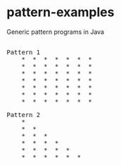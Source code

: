 # pattern-examples
Generic pattern programs in Java


<pre>  
Pattern 1 
    *  *  *  *  *  *  *  
    *  *  *  *  *  *  *  
    *  *  *  *  *  *  *  
    *  *  *  *  *  *  *  
    *  *  *  *  *  *  *  
    *  *  *  *  *  *  *  
    *  *  *  *  *  *  *  
</pre>

<pre>
Pattern 2
	*  
	*  *  
	*  *  *  
	*  *  *  *  
	*  *  *  *  *  
	*  *  *  *  *  *  
</pre>